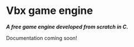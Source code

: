 # Vbx game engine

***A free game engine developed from scratch in C.***

Documentation coming soon!